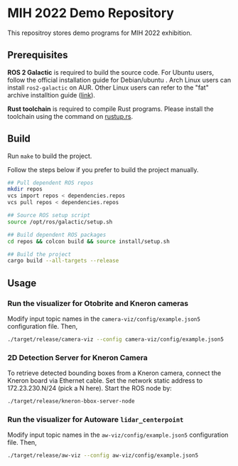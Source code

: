 # MIH 2022 Demo Repository

This repositroy stores demo programs for MIH 2022 exhibition.

## Prerequisites

**ROS 2 Galactic** is required to build the source code. For Ubuntu
users, follow the official installation guide for Debian/ubuntu
[](https://docs.ros.org/en/galactic/Installation/Ubuntu-Install-Debians.html). Arch
Linux users can install `ros2-galactic` on AUR. Other Linux users can
refer to the "fat" archive installtion guide
([link](https://docs.ros.org/en/galactic/Installation/Alternatives/Ubuntu-Install-Binary.html)).

**Rust toolchain** is required to compile Rust programs. Please
install the toolchain using the command on
[rustup.rs](https://rustup.rs/).

## Build

Run `make` to build the project.

Follow the steps below if you prefer to build the project manually.

```bash
## Pull dependent ROS repos
mkdir repos
vcs import repos < dependencies.repos
vcs pull repos < dependencies.repos

## Source ROS setup script
source /opt/ros/galactic/setup.sh

## Build dependent ROS packages
cd repos && colcon build && source install/setup.sh

## Build the project
cargo build --all-targets --release
```

## Usage

### Run the visualizer for Otobrite and Kneron cameras

Modify input topic names in the `camera-viz/config/example.json5`
configuration file. Then,

```bash
./target/release/camera-viz --config camera-viz/config/example.json5
```

### 2D Detection Server for Kneron Camera

To retrieve detected bounding boxes from a Kneron camera, connect the
Kneron board via Ethernet cable. Set the network static address to
172.23.230.N/24 (pick a N here). Start the ROS node by:

```bash
./target/release/kneron-bbox-server-node
```

### Run the visualizer for Autoware `lidar_centerpoint`

Modify input topic names in the `aw-viz/config/example.json5`
configuration file. Then,

```bash
./target/release/aw-viz --config aw-viz/config/example.json5
```
